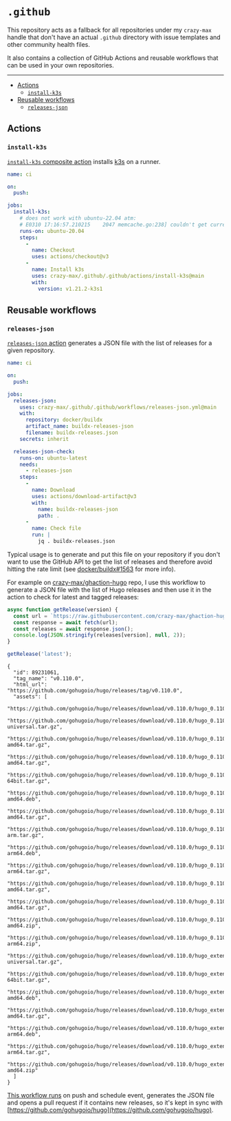 # `.github`

This repository acts as a fallback for all repositories under my `crazy-max`
handle that don't have an actual `.github` directory with issue templates and
other community health files.

It also contains a collection of GitHub Actions and reusable workflows
that can be used in your own repositories.

___

* [Actions](#actions)
  * [`install-k3s`](#install-k3s)
* [Reusable workflows](#reusable-workflows)
  * [`releases-json`](#releases-json)

## Actions

### `install-k3s`

[`install-k3s` composite action](.github/actions/install-k3s/action.yml)
installs [k3s](https://k3s.io/) on a runner.

```yaml
name: ci

on:
  push:

jobs:
  install-k3s:
    # does not work with ubuntu-22.04 atm:
    # E0310 17:16:57.210215    2047 memcache.go:238] couldn't get current server API group list: Get "https://127.0.0.1:6443/api?timeout=32s": dial tcp 127.0.0.1:6443: connect: connection refused
    runs-on: ubuntu-20.04
    steps:
      -
        name: Checkout
        uses: actions/checkout@v3
      -
        name: Install k3s
        uses: crazy-max/.github/.github/actions/install-k3s@main
        with:
          version: v1.21.2-k3s1
```

## Reusable workflows

### `releases-json`

[`releases-json` action](.github/workflows/releases-json.yml) generates a JSON
file with the list of releases for a given repository.

```yaml
name: ci

on:
  push:

jobs:
  releases-json:
    uses: crazy-max/.github/.github/workflows/releases-json.yml@main
    with:
      repository: docker/buildx
      artifact_name: buildx-releases-json
      filename: buildx-releases.json
    secrets: inherit

  releases-json-check:
    runs-on: ubuntu-latest
    needs:
      - releases-json
    steps:
      -
        name: Download
        uses: actions/download-artifact@v3
        with:
          name: buildx-releases-json
          path: .
      -
        name: Check file
        run: |
          jq . buildx-releases.json
```

Typical usage is to generate and put this file on your repository if you don't
want to use the GitHub API to get the list of releases and therefore avoid
hitting the rate limit (see [docker/buildx#1563](https://github.com/docker/buildx/pull/1563)
for more info).

For example on [crazy-max/ghaction-hugo](https://github.com/crazy-max/ghaction-hugo)
repo, I use this workflow to generate a JSON file with the list of Hugo releases
and then use it in the action to check for latest and tagged releases:

```js
async function getRelease(version) {
  const url = `https://raw.githubusercontent.com/crazy-max/ghaction-hugo/master/.github/hugo-releases.json`;
  const response = await fetch(url);
  const releases = await response.json();
  console.log(JSON.stringify(releases[version], null, 2));
}

getRelease('latest');
```

```
{
  "id": 89231061,
  "tag_name": "v0.110.0",
  "html_url": "https://github.com/gohugoio/hugo/releases/tag/v0.110.0",
  "assets": [
    "https://github.com/gohugoio/hugo/releases/download/v0.110.0/hugo_0.110.0_checksums.txt",
    "https://github.com/gohugoio/hugo/releases/download/v0.110.0/hugo_0.110.0_darwin-universal.tar.gz",
    "https://github.com/gohugoio/hugo/releases/download/v0.110.0/hugo_0.110.0_dragonfly-amd64.tar.gz",
    "https://github.com/gohugoio/hugo/releases/download/v0.110.0/hugo_0.110.0_freebsd-amd64.tar.gz",
    "https://github.com/gohugoio/hugo/releases/download/v0.110.0/hugo_0.110.0_Linux-64bit.tar.gz",
    "https://github.com/gohugoio/hugo/releases/download/v0.110.0/hugo_0.110.0_linux-amd64.deb",
    "https://github.com/gohugoio/hugo/releases/download/v0.110.0/hugo_0.110.0_linux-amd64.tar.gz",
    "https://github.com/gohugoio/hugo/releases/download/v0.110.0/hugo_0.110.0_linux-arm.tar.gz",
    "https://github.com/gohugoio/hugo/releases/download/v0.110.0/hugo_0.110.0_linux-arm64.deb",
    "https://github.com/gohugoio/hugo/releases/download/v0.110.0/hugo_0.110.0_linux-arm64.tar.gz",
    "https://github.com/gohugoio/hugo/releases/download/v0.110.0/hugo_0.110.0_netbsd-amd64.tar.gz",
    "https://github.com/gohugoio/hugo/releases/download/v0.110.0/hugo_0.110.0_openbsd-amd64.tar.gz",
    "https://github.com/gohugoio/hugo/releases/download/v0.110.0/hugo_0.110.0_windows-amd64.zip",
    "https://github.com/gohugoio/hugo/releases/download/v0.110.0/hugo_0.110.0_windows-arm64.zip",
    "https://github.com/gohugoio/hugo/releases/download/v0.110.0/hugo_extended_0.110.0_darwin-universal.tar.gz",
    "https://github.com/gohugoio/hugo/releases/download/v0.110.0/hugo_extended_0.110.0_Linux-64bit.tar.gz",
    "https://github.com/gohugoio/hugo/releases/download/v0.110.0/hugo_extended_0.110.0_linux-amd64.deb",
    "https://github.com/gohugoio/hugo/releases/download/v0.110.0/hugo_extended_0.110.0_linux-amd64.tar.gz",
    "https://github.com/gohugoio/hugo/releases/download/v0.110.0/hugo_extended_0.110.0_linux-arm64.deb",
    "https://github.com/gohugoio/hugo/releases/download/v0.110.0/hugo_extended_0.110.0_linux-arm64.tar.gz",
    "https://github.com/gohugoio/hugo/releases/download/v0.110.0/hugo_extended_0.110.0_windows-amd64.zip"
  ]
}
```

[This workflow runs](https://github.com/crazy-max/ghaction-hugo/blob/101b97bf572a55e490c065774f1aed175182dc6e/.github/workflows/hugo-releases-json.yml)
on push and schedule event, generates the JSON file and opens a pull request
if it contains new releases, so it's kept in sync with [https://github.com/gohugoio/hugo](https://github.com/gohugoio/hugo).
